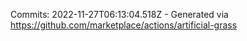 Commits: 2022-11-27T06:13:04.518Z - Generated via https://github.com/marketplace/actions/artificial-grass
<br>
